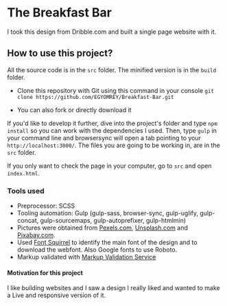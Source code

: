 # The Breakfast Bar

I took this design from Dribble.com and built a single page website with it.


## How to use this project?

All the source code is in the `src` folder. The minified version is in the `build` folder.

- Clone this repository with Git using this command in your console
`git clone https://github.com/EGYOMREY/Breakfast-Bar.git`

- You can also fork or directly download it

If you'd like to develop it further, dive into the project's folder and type `npm install` so you can work with the dependencies I used. Then, type `gulp` in your command line and browsersync will open a tab pointing to your `http://localhost:3000/`. The files you are going to be working in, are in the `src` folder.

If you only want to check the page in your computer, go to `src` and open `index.html`.

### Tools used

- Preprocessor: SCSS
- Tooling automation: Gulp (gulp-sass, browser-sync, gulp-uglify, gulp-concat, gulp-sourcemaps, gulp-autoprefixer, gulp-htmlmin)
- Pictures were obtained from [Pexels.com](https://www.pexels.com/), [Unsplash.com](https://unsplash.com/) and [Pixabay.com](https://pixabay.com/en/).
- Used [Font Squirrel](https://www.fontsquirrel.com) to identify the main font of the design and to download the webfont. Also Google fonts to use Roboto.
- Markup validated with [Markup Validation Service](https://validator.w3.org)


#### Motivation for this project

I like building websites and I saw a design I really liked and wanted to make a Live and responsive version of it.